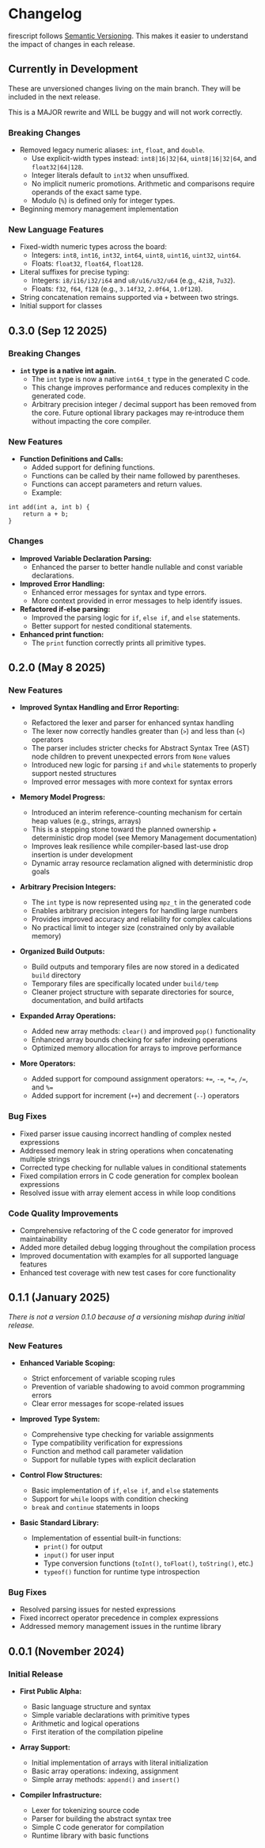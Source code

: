 # Changelog

firescript follows [Semantic Versioning](https://semver.org/). This makes it easier to understand the impact of changes in each release.

## Currently in Development

These are unversioned changes living on the main branch. They will be included in the next release.

This is a MAJOR rewrite and WILL be buggy and will not work correctly.

### Breaking Changes

- Removed legacy numeric aliases: `int`, `float`, and `double`.
    - Use explicit-width types instead: `int8|16|32|64`, `uint8|16|32|64`, and `float32|64|128`.
    - Integer literals default to `int32` when unsuffixed.
    - No implicit numeric promotions. Arithmetic and comparisons require operands of the exact same type.
    - Modulo (`%`) is defined only for integer types.
- Beginning memory management implementation

### New Language Features

- Fixed-width numeric types across the board:
    - Integers: `int8`, `int16`, `int32`, `int64`, `uint8`, `uint16`, `uint32`, `uint64`.
    - Floats: `float32`, `float64`, `float128`.
- Literal suffixes for precise typing:
    - Integers: `i8/i16/i32/i64` and `u8/u16/u32/u64` (e.g., `42i8`, `7u32`).
    - Floats: `f32`, `f64`, `f128` (e.g., `3.14f32`, `2.0f64`, `1.0f128`).
- String concatenation remains supported via `+` between two strings.
- Initial support for classes

## 0.3.0 (Sep 12 2025)

### Breaking Changes

- **`int` type is a native int again.**
    * The `int` type is now a native `int64_t` type in the generated C code.
    * This change improves performance and reduces complexity in the generated code.
    * Arbitrary precision integer / decimal support has been removed from the core. Future optional library packages may re‑introduce them without impacting the core compiler.

### New Features

- **Function Definitions and Calls:**
    * Added support for defining functions.
    * Functions can be called by their name followed by parentheses.
    * Functions can accept parameters and return values.
    * Example:

```firescript
int add(int a, int b) {
    return a + b;
}
```

### Changes

- **Improved Variable Declaration Parsing:**
    * Enhanced the parser to better handle nullable and const variable declarations.
- **Improved Error Handling:**
    * Enhanced error messages for syntax and type errors.
    * More context provided in error messages to help identify issues.
- **Refactored if-else parsing:**
    * Improved the parsing logic for `if`, `else if`, and `else` statements.
    * Better support for nested conditional statements.
- **Enhanced print function:**
    * The `print` function correctly prints all primitive types.

## 0.2.0 (May 8 2025)

### New Features

- **Improved Syntax Handling and Error Reporting:**
    * Refactored the lexer and parser for enhanced syntax handling
    * The lexer now correctly handles greater than (`>`) and less than (`<`) operators
    * The parser includes stricter checks for Abstract Syntax Tree (AST) node children to prevent unexpected errors from `None` values
    * Introduced new logic for parsing `if` and `while` statements to properly support nested structures
    * Improved error messages with more context for syntax errors

- **Memory Model Progress:**
    * Introduced an interim reference-counting mechanism for certain heap values (e.g., strings, arrays)
    * This is a stepping stone toward the planned ownership + deterministic drop model (see Memory Management documentation)
    * Improves leak resilience while compiler-based last-use drop insertion is under development
    * Dynamic array resource reclamation aligned with deterministic drop goals

- **Arbitrary Precision Integers:**
    * The `int` type is now represented using `mpz_t` in the generated code
    * Enables arbitrary precision integers for handling large numbers
    * Provides improved accuracy and reliability for complex calculations
    * No practical limit to integer size (constrained only by available memory)

- **Organized Build Outputs:**
    * Build outputs and temporary files are now stored in a dedicated `build` directory
    * Temporary files are specifically located under `build/temp`
    * Cleaner project structure with separate directories for source, documentation, and build artifacts

- **Expanded Array Operations:**
    * Added new array methods: `clear()` and improved `pop()` functionality
    * Enhanced array bounds checking for safer indexing operations
    * Optimized memory allocation for arrays to improve performance

- **More Operators:**
    * Added support for compound assignment operators: `+=`, `-=`, `*=`, `/=`, and `%=`
    * Added support for increment (`++`) and decrement (`--`) operators

### Bug Fixes

- Fixed parser issue causing incorrect handling of complex nested expressions
- Addressed memory leak in string operations when concatenating multiple strings
- Corrected type checking for nullable values in conditional statements
- Fixed compilation errors in C code generation for complex boolean expressions
- Resolved issue with array element access in while loop conditions

### Code Quality Improvements

- Comprehensive refactoring of the C code generator for improved maintainability
- Added more detailed debug logging throughout the compilation process
- Improved documentation with examples for all supported language features
- Enhanced test coverage with new test cases for core functionality

## 0.1.1 (January 2025)

*There is not a version 0.1.0 because of a versioning mishap during initial release.*

### New Features

- **Enhanced Variable Scoping:**
    * Strict enforcement of variable scoping rules
    * Prevention of variable shadowing to avoid common programming errors
    * Clear error messages for scope-related issues

- **Improved Type System:**
    * Comprehensive type checking for variable assignments
    * Type compatibility verification for expressions
    * Function and method call parameter validation
    * Support for nullable types with explicit declaration

- **Control Flow Structures:**
    * Basic implementation of `if`, `else if`, and `else` statements
    * Support for `while` loops with condition checking
    * `break` and `continue` statements in loops

- **Basic Standard Library:**
    * Implementation of essential built-in functions:
      * `print()` for output
      * `input()` for user input
      * Type conversion functions (`toInt()`, `toFloat()`, `toString()`, etc.)
      * `typeof()` function for runtime type introspection

### Bug Fixes

- Resolved parsing issues for nested expressions
- Fixed incorrect operator precedence in complex expressions
- Addressed memory management issues in the runtime library

## 0.0.1 (November 2024)

### Initial Release

- **First Public Alpha:**
  * Basic language structure and syntax
  * Simple variable declarations with primitive types
  * Arithmetic and logical operations
  * First iteration of the compilation pipeline

- **Array Support:**
  * Initial implementation of arrays with literal initialization
  * Basic array operations: indexing, assignment
  * Simple array methods: `append()` and `insert()`

- **Compiler Infrastructure:**
  * Lexer for tokenizing source code
  * Parser for building the abstract syntax tree
  * Simple C code generator for compilation
  * Runtime library with basic functions